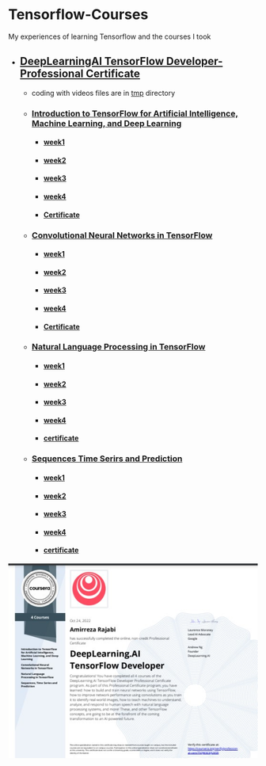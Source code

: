 
# Tensorflow-Courses

My experiences of learning Tensorflow and the courses I took

*   ##  [DeepLearningAI TensorFlow Developer-Professional Certificate](./)
    * coding with videos files are in [tmp](./tmp/) directory
    *   ### [Introduction to TensorFlow for Artificial Intelligence, Machine Learning, and Deep Learning](./C1-Introduction-to-TensorFlow-for-Artificial-Intelligence-Machine-Learning-and-Deep-Learning)
        *   ####    [week1](./C1-Introduction-to-TensorFlow-for-Artificial-Intelligence-Machine-Learning-and-Deep-Learning/week1/)
        *   ####    [week2](./C1-Introduction-to-TensorFlow-for-Artificial-Intelligence-Machine-Learning-and-Deep-Learning/week2/)
        *   ####    [week3](./C1-Introduction-to-TensorFlow-for-Artificial-Intelligence-Machine-Learning-and-Deep-Learning/week3/)
        *   ####    [week4](./C1-Introduction-to-TensorFlow-for-Artificial-Intelligence-Machine-Learning-and-Deep-Learning/week4/)
        *   ####    [Certificate](https://coursera.org/verify/PUJBGP9T7FBR)
    *   ### [Convolutional Neural Networks in TensorFlow](./C2-Convolutional-Neural-Networks-in-TensorFlow/)
        *   ####    [week1](./C2-Convolutional-Neural-Networks-in-TensorFlow/week1/)
        *   ####    [week2](./C2-Convolutional-Neural-Networks-in-TensorFlow/week2/)
        *   ####    [week3](./C2-Convolutional-Neural-Networks-in-TensorFlow/week3/)
        *   ####    [week4](./C2-Convolutional-Neural-Networks-in-TensorFlow/week4/)
        *   ####    [Certificate](https://coursera.org/verify/A33668Q9EDEC)
    *   ### [Natural Language Processing in TensorFlow](./C3-Natural-Language-Processing-in-TensorFlow/)
        *   ####    [week1](./C3-Natural-Language-Processing-in-TensorFlow/week1/)
        *   ####    [week2](./C3-Natural-Language-Processing-in-TensorFlow/week2/)
        *   ####    [week3](./C3-Natural-Language-Processing-in-TensorFlow/week3/)
        *   ####    [week4](./C3-Natural-Language-Processing-in-TensorFlow//week4/)
        *   ####    [certificate](https://coursera.org/verify/CYCZWXRXZADD)
    *   ### [Sequences Time Serirs and Prediction](./C4-Sequences-Time-Serirs-and-Prediction/)
        *   ####    [week1](./C4-Sequences-Time-Serirs-and-Prediction/week1/)
        *   ####    [week2](./C4-Sequences-Time-Serirs-and-Prediction/week2/)
        *   ####    [week3](./C4-Sequences-Time-Serirs-and-Prediction/week3/)
        *   ####    [week4](./C4-Sequences-Time-Serirs-and-Prediction/week4/)
        *   ####    [certificate](https://coursera.org/verify/9QB82HWY3XGL)

![](./Certificate.jpg)